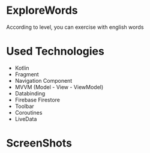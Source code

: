 # ExploreWords
According to level, you can exercise with english words

# Used Technologies
+ Kotlin
+ Fragment
+ Navigation Component
+ MVVM (Model - View - ViewModel)
+ Databinding
+ Firebase Firestore
+ Toolbar
+ Coroutines
+ LiveData

# ScreenShots
